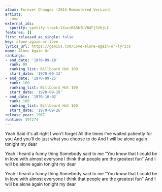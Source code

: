 ```yaml
---
album: Forever Changes (2015 Remastered Version)
artists:
- Love
external_ids:
  spotify: spotify:track:1XuccRABkfUVB4FjSVhjL1
features: []
first_released_as_single: false
key: alone-again-or-love
lyrics_url: https://genius.com/Love-alone-again-or-lyrics
name: Alone Again Or
rankings:
- end_date: '1970-09-18'
  rank: 99
  ranking_list: Billboard Hot 100
  start_date: '1970-09-12'
- end_date: '1970-09-25'
  rank: 100
  ranking_list: Billboard Hot 100
  start_date: '1970-09-19'
- end_date: '1970-10-02'
  rank: 100
  ranking_list: Billboard Hot 100
  start_date: '1970-09-26'
release_year: 1967
runtime: 197274
---
```

Yeah
Said it's all right
I won't forget
All the times I've waited patiently for you
And you'll do just what you choose to do
And I will be alone again tonight my dear


Yeah
I heard a funny thing
Somebody said to me
"You know that I could be in love with almost everyone
I think that people are the greatest fun"
And I will be alone again tonight my dear

Yeah
I heard a funny thing
Somebody said to me
"You know that I could be in love with almost everyone
I think that people are the greatest fun"
And I will be alone again tonight my dear

